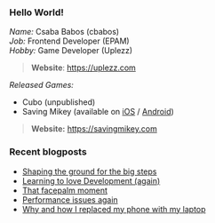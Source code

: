 ### Hello World!

*Name:* Csaba Babos (cbabos)<br>
*Job:* Frontend Developer (EPAM)<br>
*Hobby:* Game Developer (Uplezz)
> **Website**: https://uplezz.com

*Released Games:* 
 - Cubo (unpublished)
 - Saving Mikey (available on [iOS](https://apps.apple.com/us/app/saving-mikey/id1128194708) / [Android](https://play.google.com/store/apps/details?id=com.savingmikey))<br>
 > **Website:** https://savingmikey.com
 
### Recent blogposts
<!-- BLOG-POST-LIST:START -->
- [Shaping the ground for the big steps](https://yourweb.hu/2020/07/05/shaping-the-ground-for-the-big-steps/)
- [Learning to love Development (again)](https://yourweb.hu/2020/07/04/learning-to-love-development-again/)
- [That facepalm moment](https://yourweb.hu/2015/09/20/that-facepalm-moment/)
- [Performance issues again](https://yourweb.hu/2015/08/05/performance-issues-again/)
- [Why and how I replaced my phone with my laptop](https://yourweb.hu/2015/07/08/why-and-how-i-replaced-my-phone-with-my-laptop/)
<!-- BLOG-POST-LIST:END -->
